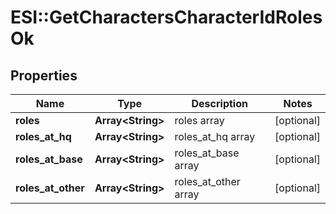 # ESI::GetCharactersCharacterIdRolesOk

## Properties
Name | Type | Description | Notes
------------ | ------------- | ------------- | -------------
**roles** | **Array&lt;String&gt;** | roles array | [optional] 
**roles_at_hq** | **Array&lt;String&gt;** | roles_at_hq array | [optional] 
**roles_at_base** | **Array&lt;String&gt;** | roles_at_base array | [optional] 
**roles_at_other** | **Array&lt;String&gt;** | roles_at_other array | [optional] 


